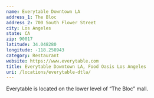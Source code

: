 ```yaml
---
name: Everytable Downtown LA
address_1: The Bloc
address_2: 700 South Flower Street
city: Los Angeles 
state: CA
zip: 90017
latitude: 34.048280
longitude: -118.258943
category: Restaurant
website: https://www.everytable.com
title: Everytable Downtown LA, Food Oasis Los Angeles
uri: /locations/everytable-dtla/
---
```


Everytable is located on the lower level of “The Bloc” mall.
